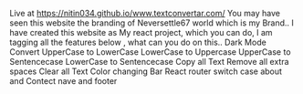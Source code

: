 Live at https://nitin034.github.io/www.textconvertar.com/
You may have seen this website the branding of Neversettle67 world which is my Brand.. I have created this website as My react project, which you can do, I am tagging all the features below , what can you do on this..
 Dark Mode 
 Convert UpperCase to LowerCase 
 LowerCase to Uppercase 
 UpperCase to Sentencecase
 LowerCase to Sentencecase
 Copy all Text
 Remove all extra spaces
 Clear all Text
 Color changing Bar
 React router
 switch case 
 about and Contect
 nave and footer
 
 

